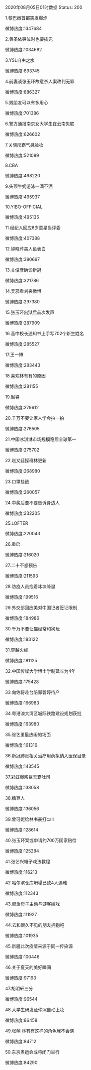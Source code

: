 2020年08月05日01时数据
Status: 200

1.黎巴嫩首都突发爆炸

微博热度:1347684

2.黄圣依哭泣时也要插兜

微博热度:1034682

3.YSL自由之水

微博热度:893745

4.前妻谈张玉环故意杀人案改判无罪

微博热度:886327

5.男朋友可以有多用心

微博热度:701386

6.警方通报南京女大学生在云南失联

微博热度:626602

7.关晓彤霸气臭脸妆

微博热度:521089

8.CBA

微博热度:498220

9.头顶牛奶游泳一滴不洒

微博热度:495937

10.YIBO-OFFICIAL

微博热度:495135

11.经纪人回应8岁童星当评委

微博热度:407388

12.钟晓芹美人鱼表白

微博热度:390697

13.关俊彦确诊新冠

微博热度:321786

14.吴邪看刘丧微博

微博热度:297380

15.张玉环出狱后首次发声

微博热度:287909

16.高中校长通知书上手写702个新生姓名

微博热度:285527

17.王一博

微博热度:283443

18.喜欢林有有的原因

微博热度:281155

19.赵睿

微博热度:279612

20.千万不要让家人学会拍一拍

微博热度:276505

21.中国冰淇淋市场规模稳居全球第一

微博热度:275702

22.赵又廷探班林更新

微博热度:268980

23.口罩挂链

微博热度:260057

24.中奖后要不要告诉身边人

微博热度:232205

25.LOFTER

微博热度:220043

26.重启

微博热度:216020

27.二十不惑预告

微博热度:211593

28.防疫人员抱着冰块降温

微博热度:199516

29.外交部回应美对中国记者签证限制

微博热度:184986

30.千万不要让猫经常和狗玩

微博热度:183122

31.穿越火线

微博热度:181125

32.中国传媒大学博士学制延长为4年

微博热度:175428

33.向佐将赴台陪郭碧婷待产

微博热度:166983

34.粤港澳大湾区城际铁路建设规划获批

微博热度:163980

35.综艺里最热闹的场面

微博热度:161316

36.新冠肺炎相关治疗用药拟纳入医保目录

微博热度:143545

37.彩虹爆浆巨无霸吐司

微博热度:138058

38.糖豆人

微博热度:136056

39.曾可妮给林书豪打call

微博热度:128614

40.张玉环案或申请约700万国家赔偿

微博热度:125284

41.张艺兴帽子戏法教程

微博热度:116213

42.哈尔滨仓库坍塌已致4人遇难

微博热度:112343

43.鲸鱼母子主动与游客嬉戏

微博热度:111927

44.去和很久不见的朋友拥抱吧

微博热度:101935

45.新疆此次疫情来源于同一传染源

微博热度:100446

46.关于夏天的美好瞬间

微博热度:97193

47.胡明轩三分

微博热度:96544

48.大学生研发证件照自动上妆

微博热度:86458

49.张萌 林有有这样的角色我不会演

微博热度:84712

50.东京奥运会或将闭门举行

微博热度:84290

